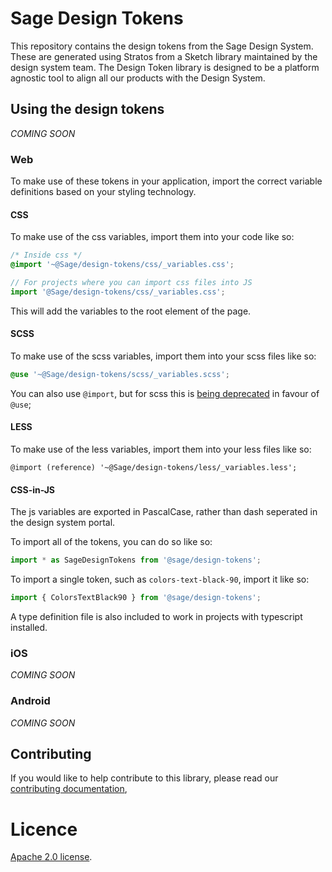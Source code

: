 # Sage Design Tokens

This repository contains the design tokens from the Sage Design System. These are generated using Stratos from a Sketch library maintained by the design system team. The Design Token library is designed to be a platform agnostic tool to align all our products with the Design System.

## Using the design tokens

_COMING SOON_

### Web

To make use of these tokens in your application, import the correct variable definitions based on your styling technology.

#### CSS

To make use of the css variables, import them into your code like so:
```css
/* Inside css */
@import '~@Sage/design-tokens/css/_variables.css';
```
```js
// For projects where you can import css files into JS
import '@Sage/design-tokens/css/_variables.css';
```

This will add the variables to the root element of the page.

#### SCSS

To make use of the scss variables, import them into your scss files like so:
```scss
@use '~@Sage/design-tokens/scss/_variables.scss';
```

You can also use `@import`, but for scss this is [being deprecated](https://sass-lang.com/documentation/at-rules/import) in favour of `@use`;

#### LESS

To make use of the less variables, import them into your less files like so:
```less
@import (reference) '~@Sage/design-tokens/less/_variables.less';
```

#### CSS-in-JS

The js variables are exported in PascalCase, rather than dash seperated in the design system portal.

To import all of the tokens, you can do so like so:

```js
import * as SageDesignTokens from '@sage/design-tokens';
```

To import a single token, such as `colors-text-black-90`, import it like so:
```js
import { ColorsTextBlack90 } from '@sage/design-tokens';
```

A type definition file is also included to work in projects with typescript installed.

### iOS

_COMING SOON_

### Android

_COMING SOON_

## Contributing

If you would like to help contribute to this library, please read our [contributing documentation](./docs/CONTRIBUTING.md),

# Licence

[Apache 2.0 license](./license).